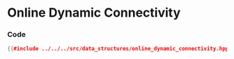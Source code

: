 # Online Dynamic Connectivity

### Code

```cpp
{{#include ../../../src/data_structures/online_dynamic_connectivity.hpp}}
```
